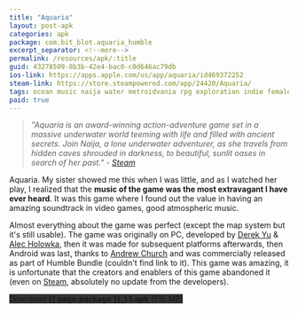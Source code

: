 ```yaml
---
title: "Aquaria"
layout: post-apk
categories: apk
package: com.bit_blot.aquaria_humble
excerpt_separator: <!--more-->
permalink: /resources/apk/:title
guid: 43278509-8b3b-42e4-bac0-c0d646ac79db
ios-link: https://apps.apple.com/us/app/aquaria/id469372252
steam-link: https://store.steampowered.com/app/24420/Aquaria/
tags: ocean music naija water metroidvania rpg exploration indie female-protaganist adventure action
paid: true
---
```


>_"Aquaria is an award-winning action-adventure game set in a massive underwater world teeming with life and filled with ancient secrets. Join Naija, a lone underwater adventurer, as she travels from hidden caves shrouded in darkness, to beautiful, sunlit oases in search of her past." - <a href="https://store.steampowered.com/app/24420/Aquaria/">Steam</a>_

Aquaria. My sister showed me this when I was little, and as I watched her play, I realized that the **music of the game was the most extravagant I have ever heard**. <!--more-->It was this game where I found out the value in having an amazing soundtrack in video games, good atmospheric music. 

Almost everything about the game was perfect (except the map system but it's still usable). The game was originally on PC, developed by [Derek Yu](https://en.wikipedia.org/wiki/Derek_Yu) & [Alec Holowka](https://en.wikipedia.org/wiki/Alec_Holowka), then it was made for subsequent platforms afterwards, then Android was last, thanks to [Andrew Church](https://achurch.org/) and was commercially released as part of Humble Bundle (couldn't find link to it). This game was amazing, it is unfortunate that the creators and enablers of this game abandoned it (even on [Steam](https://store.steampowered.com/app/24420/Aquaria/), absolutely no update from the developers). 

<!-- Currently, the APK that I have obtained is **functional**, and after much searching and help online, I was able to find a way to get deep inside the APK, especially the .dat file inside, by using Andrew's [SIL](https://achurch.org/SIL/) ([source]()). I won't say its optimal, especially since with phones that have higher screen ratios like my [current phone (at API 30)](https://arialhamed.github.io/about-devices) right now, the game is stuck at classic ratio. In my current phone, as shown above, it offers me to go **fullscreen**, which **ruins the input** because its inputs are more towards the left and **unnecessarily stretches it**, but in my J4, the older one, the game fits perfectly. iirc, the latter phone has a resolution of **1280x720**.

If the ratio seems messed up even if your phone should fit, go to your settings for your apps and force stop it, then run it again, it should fix itself, probably -->

<div class="text-center">
    <a class="btn btn-dark btn-block w-100" onclick='apk("{{ page.package }}_1.1.apk")' style="text-decoration: none; background-color: #333;"> Download <b>{{ page.package }}_1.1.apk</b> (515 MB)</a>
</div>

